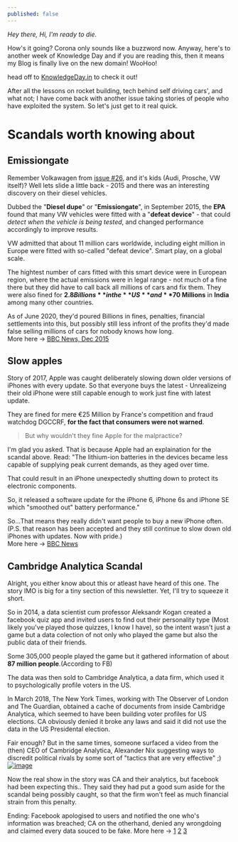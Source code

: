 ```yaml
---
published: false
---
```

*Hey there, Hi, I'm ready to die.*

How's it going? Corona only sounds like a buzzword now. Anyway, here's to another week of Knowledge Day and if you are reading this, then it means my Blog is finally live on the new domain! WooHoo!

head off to [KnowledgeDay.in](https://knowledgeday.in) to check it out!

After all the lessons on rocket building, tech behind self driving cars', and what not; I have come back with another issue taking stories of people who have exploited the system. So let's just get to it real quick.

# Scandals worth knowing about
## Emissiongate
Remember Volkawagen from [issue #26](), and it's kids (Audi, Prosche, VW itself)? Well lets slide a little back - 2015 and there was an interesting discovery on their diesel vehicles.  

Dubbed the "**Diesel dupe**" or "**Emissiongate**", in September 2015, the **EPA** found that many VW vehicles were fitted with a "**defeat device**" - that could _detect when the vehicle is being tested_, and changed performance accordingly to improve results.  

VW admitted that about 11 million cars worldwide, including eight million in Europe were fitted with so-called "defeat device". Smart play, on a global scale.  

The hightest number of cars fitted with this smart device were in European region, where the actual emissions were in legal range - not much of a fine there but they did have to call back all millions of cars and fix them. 
They were also fined for **$2.8 Billions** in the **US** and **$70 Millions** in **India** among many other countries.

As of June 2020, they'd poured Billions in fines, penalties, financial settlements into this, but possibly still less infront of the profits they'd made false selling millions of cars for nobody knows how long.  
More here -> [BBC News, Dec 2015](https://www.bbc.com/news/business-34324772)
 
## Slow apples
Story of 2017, Apple was caught deliberately slowing down older versions of iPhones with every update. So that everyone buys the latest - Unrealizeing their old iPhone were still capable enough to work just fine with latest update.  

They are fined for mere €25 Million by France's competition and fraud watchdog DGCCRF, **for the fact that consumers were not warned**.  

> But why wouldn't they fine Apple for the malpractice?  

I'm glad you asked. That is because Apple had an explaination for the scandal above. Read: "The lithium-ion batteries in the devices became less capable of supplying peak current demands, as they aged over time.  

That could result in an iPhone unexpectedly shutting down to protect its electronic components.

So, it released a software update for the iPhone 6, iPhone 6s and iPhone SE which "smoothed out" battery performance."

So...That means they really didn't want people to buy a new iPhone often.  
(P.S. that reason has been accepted and they still continue to slow down old iPhones with updates. Now with pride.)   
More here -> [BBC News](https://www.bbc.com/news/technology-51413724#:~:text=Apple%20has%20been%20fined%2025,said%20consumers%20were%20not%20warned)

## Cambridge Analytica Scandal
Alright, you either know about this or atleast have heard of this one. The story IMO is big for a tiny section of this newsletter. Yet, I'll try to squeeze it short.

So in 2014, a data scientist cum professor Aleksandr Kogan created a facebook quiz app and invited users to find out their personality type (Most likely you've played those quizzes, I know I have), so the intent wasn't just a game but a data colection of not only who played the game but also the public data of their friends.  

Some 305,000 people played the game but it gathered information of about **87 million people**.(According to FB)   

The data was then sold to Cambridge Analytica, a data firm, which used it to psychologically profile voters in the US.  

In March 2018, The New York Times, working with The Observer of London and The Guardian, obtained a cache of documents from inside Cambridge Analytica, which seemed to have been building voter profiles for US elections. CA obviously denied it broke any laws and said it did not use the data in the US Presidental election.  

Fair enough? But in the same times, someone surfaced a video from the (then) CEO of Cambridge Analytica, Alexander Nix suggesting ways to discredit political rivals by some sort of "tactics that are very effective" ;)  
[![image]({{site.baseurl}}/assets/img/ca_ceo_tactics.png)](https://www.bbc.com/news/av/embed/p061p7bd/43465968)

Now the real show in the story was CA and their analytics, but facebook had been expecting this.. They said they had put a good sum aside for the scandal being possibly caught, so that the firm won't feel as much financial strain from this penalty.

Ending: Facebook apologised to users and notified the one who's information was breached; CA on the otherhand, denied any wrongdoing and claimed every data souced to be fake.
More here -> [1](https://www.nytimes.com/2018/04/04/us/politics/cambridge-analytica-scandal-fallout.html) [2](https://www.bbc.com/news/world-us-canada-48972327) [3](https://www.bbc.com/news/technology-43465968)


